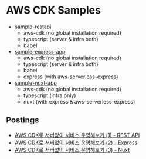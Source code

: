 # AWS CDK Samples

- [sample-restapi](./sample-restapi)
  - aws-cdk (no global installation required)
  - typescript (server & infra both)
  - babel
- [sample-express-app](./sample-express-app)
  - aws-cdk (no global installation required)
  - typescript (server & infra both)
  - babel
  - express (with aws-serverless-express)
- [sample-nuxt-app](./sample-nuxt-app)
  - aws-cdk (no global installation required)
  - typescript (infra only)
  - nuxt (with express & aws-serverless-express)

## Postings

- [AWS CDK로 서버없이 서비스 운영해보기 (1) - REST API](https://wani.kr/posts/2020/01/23/aws-cdk-1/)
- [AWS CDK로 서버없이 서비스 운영해보기 (2) - Express](https://wani.kr/posts/2020/02/09/aws-cdk-2/)
- [AWS CDK로 서버없이 서비스 운영해보기 (3) - Nuxt](https://wani.kr/posts/2020/02/19/aws-cdk-3-nuxt/)
